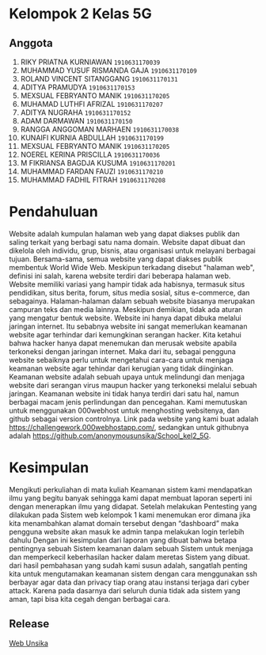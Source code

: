 
# Kelompok 2 Kelas 5G

## Anggota
1. RIKY PRIATNA KURNIAWAN `1910631170039`
2. MUHAMMAD YUSUF RISMANDA GAJA `1910631170109`
3. ROLAND VINCENT SITANGGANG `1910631170131`
4. ADITYA PRAMUDYA `1910631170153`
5. MEXSUAL FEBRYANTO MANIK `1910631170205`
6. MUHAMAD LUTHFI AFRIZAL `1910631170207`
7. ADITYA NUGRAHA `1910631170152`
8. ADAM DARMAWAN `1910631170150`
9. RANGGA ANGGOMAN MARHAEN `1910631170038`
10. KUNAIFI KURNIA ABDULLAH `1910631170199`
11. MEXSUAL FEBRYANTO MANIK `1910631170205`
12. NOEREL KERINA PRISCILLA `1910631170036`
13. M FIKRIANSA BAGDJA KUSUMA `1910631170201`
14. MUHAMMAD FARDAN FAUZI `1910631170210`
15. MUHAMMAD FADHIL FITRAH `1910631170208`

# Pendahuluan

Website adalah kumpulan halaman web yang dapat diakses publik dan saling terkait yang berbagi satu nama domain. Website dapat dibuat dan dikelola oleh individu, grup, bisnis, atau organisasi untuk melayani berbagai tujuan. Bersama-sama, semua website yang dapat diakses publik membentuk World Wide Web. Meskipun terkadang disebut "halaman web", definisi ini salah, karena website terdiri dari beberapa halaman web.
Website memiliki variasi yang hampir tidak ada habisnya, termasuk situs pendidikan, situs berita, forum, situs media sosial, situs e-commerce, dan sebagainya. Halaman-halaman dalam sebuah website biasanya merupakan campuran teks dan media lainnya. Meskipun demikian, tidak ada aturan yang mengatur bentuk website.
Website ini hanya dapat dibuka melalui jaringan internet. Itu sebabnya website ini sangat memerlukan keamanan website agar terhindar dari kemungkinan serangan hacker. Kita ketahui bahwa hacker hanya dapat menemukan dan merusak website apabila terkoneksi dengan jaringan internet. Maka dari itu, sebagai pengguna website sebaiknya perlu untuk mengetahui cara-cara untuk menjaga keamanan website agar tehindar dari kerugian yang tidak diinginkan.
Keamanan website adalah sebuah upaya untuk melindungi dan menjaga website dari serangan virus maupun hacker yang terkoneksi melalui sebuah jaringan. Keamanan website ini tidak hanya terdiri dari satu hal, namun berbagai macam jenis perlindungan dan pencegahan.
Kami memutuskan untuk menggunakan 000webhost untuk menghosting websitenya, dan github sebagai version controlnya. Link pada website yang kami buat adalah https://challengework.000webhostapp.com/, sedangkan untuk githubnya adalah https://github.com/anonymousunsika/School_kel2_5G.

# Kesimpulan

Mengikuti perkuliahan di mata kuliah Keamanan sistem kami mendapatkan ilmu yang begitu banyak sehingga kami dapat membuat laporan seperti ini dengan menerapkan ilmu yang  didapat. Setelah melakukan Pentesting yang dilakukan pada Sistem web kelompok 1 kami menemukan eror dimana jika kita menambahkan alamat domain tersebut dengan  “dashboard” maka pengguna website akan masuk ke admin tanpa melakukan login terlebih dahulu
Dengan ini kesimpulan dari laporan yang dibuat bahwa betapa pentingnya sebuah Sistem keamanan dalam sebuah Sistem untuk menjaga dan memperkecil keberhasilan hacker dalam meretas Sistem yang dibuat. dari hasil pembahasan yang sudah kami susun adalah, sangatlah penting kita untuk mengutamakan keamanan sistem dengan cara menggunakan ssh berbayar agar data dan privacy tiap orang atau instansi terjaga dari cyber attack. Karena pada dasarnya dari seluruh dunia tidak ada sistem yang aman, tapi bisa kita cegah dengan berbagai cara.

## Release
[Web Unsika](challengework.000webhostapp.com)
